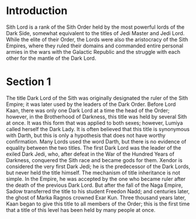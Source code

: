 # Introduction

Sith Lord is a rank of the Sith Order held by the most powerful lords of the Dark Side, somewhat equivalent to the titles of Jedi Master and Jedi Lord.
While the elite of their Order, the Lords were also the aristocracy of the Sith Empires, where they ruled their domains and commanded entire personal armies in the wars with the Galactic Republic and the struggle with each other for the mantle of the Dark Lord.

# Section 1

The title Dark Lord of the Sith was originally designated the ruler of the Sith Empire; it was later used by the leaders of the Dark Order.
Before Lord Kaan, there was only one Dark Lord at a time the head of the Order; however, in the Brotherhood of Darkness, this title was held by several Sith at once.
It was this form that was applied to both sexes; however, Lumiya called herself the Dark Lady.
It is often believed that this title is synonymous with Darth, but this is only a hypothesis that does not have worthy confirmation.
Many Lords used the word Darth, but there is no evidence of equality between the two titles.
The first Dark Lord was the leader of the exiled Dark Jedi, who, after defeat in the War of the Hundred Years of Darkness, conquered the Sith race and became gods for them.
Xendor is considered the very first Dark Jedi; he is the predecessor of the Dark Lords, but never held the title himself.
The mechanism of title inheritance is not simple.
In the Empire, he was accepted by the one who became ruler after the death of the previous Dark Lord.
But after the fall of the Naga Empire, Sadow transferred the title to his student Freedon Nadd; and centuries later, the ghost of Marka Ragnos crowned Exar Kun.
Three thousand years later, Kaan began to give this title to all members of the Order; this is the first time that a title of this level has been held by many people at once.
